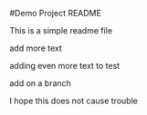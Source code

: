 #Demo Project README

This is a simple readme file

add more text

adding even more text to test

add on a branch

I hope this does not cause trouble
